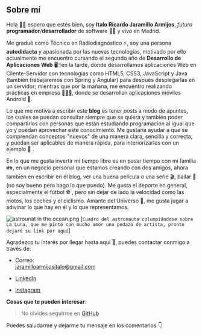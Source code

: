 ## Sobre mí

Hola 🙋‍♂️ espero que estés bien, soy **Italo Ricardo Jaramillo Armijos**, *futuro* **programador**/**desarrollador** de software 👨‍💻 y vivo en Madrid. <br />

Me gradué como Técnico en Radiodiagnóstico ⚡, soy una persona **autodidacta** y apasionada por las nuevas tecnologías, motivado por ello actualmente me encuentro cursando el segundo año de **Desarrollo de Aplicaciones Web** 🖥🖱en la tarde, donde desarrollamos aplicaciones Web en Cliente-Servidor con tecnologías como HTML5, CSS3, JavaScript y Java (también trabajaremos con Spring y Angular) para después desplegarlas en un servidor; mientras que por la mañana, me encuentro realizando prácticas en empresa 👨‍💼💼, donde se desarrollan aplicaciones móviles Android 📲. <br />

Lo que me motiva a escribir este **blog** es tener *posts* a modo de apuntes, los cuales se puedan
consultar siempre que se quiera y también poder compartirlos con personas
que están estudiando programación al igual que yo y puedan aprovechar este conocimiento. Me gustaría ayudar a que se comprendan conceptos "nuevos" de una manera clara, sencilla y correcta, y puedan ser aplicables de manera rápida, para interiorizarlos con un ejemplo 📝
. <br />

En lo que me gusta invertir mi tiempo libre es en pasar tiempo con mi familia 👪, en un negocio personal que estamos creando con dos amigos, ahora también en escribir en el blog, ver una buena película o una serie 🎬, bailar 🕺(no soy bueno pero hago lo que puedo). Me gusta el deporte en general, especialmente el fútbol ⚽ , pero sin dejar de lado la velocidad como las motos, los coches y el ciclismo.  Amante del Universo 🌌, me gusta jugar a adivinar lo que hay en él y lo que representamos. 

![astrounat in the ocean.png](https://cdn.hashnode.com/res/hashnode/image/upload/v1632591119768/HzgezMZVd.png) [`Cuadro del astronauta columpiándose sobre La Luna, que me pintó con mucho amor una pedazo de artista, pronto dejaré su link por aquí`] 

Agradezco tu interés por llegar hasta aquí 🤗, puedes contactar conmigo a través de: <br/>
- Correo:<br/>
jaramilloarmijositalo@gmail.com


- [LinkedIn](https://www.linkedin.com/in/italo-ricardo-jaramillo-armijos-3b0b68202) 
- [Instagram](https://www.instagram.com/italo.jar/)

**Cosas que te pueden interesar**: 
>  No olvides seguirme en [GitHub](https://github.com/italojar)

Puedes saludarme y dejarme tu mensaje en los comentarios 👇